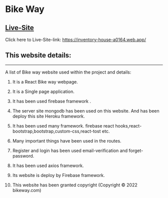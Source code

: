 # Bike Way
## [Live-Site](https://inventory-house-a0164.web.app/)

Click  here to Live-Site-link: https://inventory-house-a0164.web.app/

## This website details:
***
A list of Bike way website used within the project and details:

1)  It is a React Bike way webpage.

2)  It is a Single page application.

3)  It has been used  firebase framework .

4)  The server site mongodb has been used on this website. And has been  deploy this site Heroku framework.

4)  It has been used many framework. firebase react hooks,react-bootstrap,bootstrap,custom-css,react-tost etc.

5)  Many important things have been used in the routes.

6) Register and login has been used email-verification and forget-password.

7) It has been used axios framework.

8) Its website is deploy by Firebase framework.

8) This website has been granted copyright (Copyright © 2022 bikeway.com)